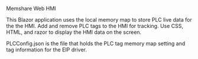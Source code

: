 Memshare Web HMI

This Blazor application uses the local memory map to store PLC live data for the the HMI.  Add and remove PLC tags to the HMI for tracking.  Use CSS, HTML, and razor to display the HMI data on the screen.

PLCConfig.json is the file that holds the PLC tag memory map setting and tag information for the EIP driver. 
